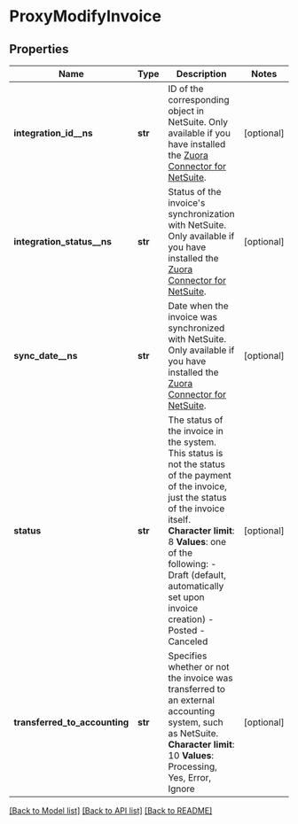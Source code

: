 # ProxyModifyInvoice

## Properties
Name | Type | Description | Notes
------------ | ------------- | ------------- | -------------
**integration_id__ns** | **str** | ID of the corresponding object in NetSuite. Only available if you have installed the [Zuora Connector for NetSuite](https://www.zuora.com/connect/app/?appId&#x3D;265).  | [optional] 
**integration_status__ns** | **str** | Status of the invoice&#39;s synchronization with NetSuite. Only available if you have installed the [Zuora Connector for NetSuite](https://www.zuora.com/connect/app/?appId&#x3D;265).  | [optional] 
**sync_date__ns** | **str** | Date when the invoice was synchronized with NetSuite. Only available if you have installed the [Zuora Connector for NetSuite](https://www.zuora.com/connect/app/?appId&#x3D;265).  | [optional] 
**status** | **str** |  The status of the invoice in the system. This status is not the status of the payment of the invoice, just the status of the invoice itself. **Character limit**: 8 **Values**: one of the following:  -  Draft (default, automatically set upon invoice creation)  -  Posted  -  Canceled   | [optional] 
**transferred_to_accounting** | **str** |  Specifies whether or not the invoice was transferred to an external accounting system, such as NetSuite. **Character limit**: 10 **Values**: Processing, Yes, Error, Ignore  | [optional] 

[[Back to Model list]](../README.md#documentation-for-models) [[Back to API list]](../README.md#documentation-for-api-endpoints) [[Back to README]](../README.md)


